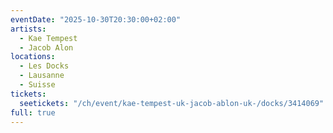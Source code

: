 ```yaml
---
eventDate: "2025-10-30T20:30:00+02:00"
artists:
  - Kae Tempest
  - Jacob Alon
locations:
  - Les Docks
  - Lausanne
  - Suisse
tickets:
  seetickets: "/ch/event/kae-tempest-uk-jacob-ablon-uk-/docks/3414069"
full: true
---
```

